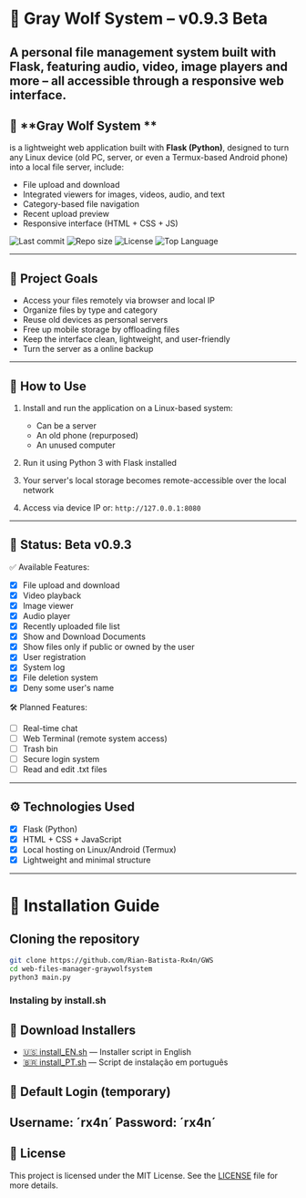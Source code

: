 # 🐺 Gray Wolf System – v0.9.3 Beta
A personal file management system built with Flask, featuring audio, video, image players and more – all accessible through a responsive web interface.
---

## 🐺 **Gray Wolf System ** 
is a lightweight web application built with **Flask (Python)**, designed to turn any Linux device (old PC, server, or even a Termux-based Android phone) into a local file server, include:
- File upload and download
- Integrated viewers for images, videos, audio, and text
- Category-based file navigation
- Recent upload preview
- Responsive interface (HTML + CSS + JS)

![Last commit](https://img.shields.io/github/last-commit/Rian-Batista-Rx4n/GWS)
![Repo size](https://img.shields.io/github/repo-size/Rian-Batista-Rx4n/GWS)
![License](https://img.shields.io/github/license/Rian-Batista-Rx4n/GWS)
![Top Language](https://img.shields.io/github/languages/top/Rian-Batista-Rx4n/GWS)

---
## 🎯 Project Goals

- Access your files remotely via browser and local IP
- Organize files by type and category
- Reuse old devices as personal servers
- Free up mobile storage by offloading files
- Keep the interface clean, lightweight, and user-friendly
- Turn the server as a online backup
---

## 🚀 How to Use

1. Install and run the application on a Linux-based system:
   - Can be a server
   - An old phone (repurposed)
   - An unused computer

2. Run it using Python 3 with Flask installed

3. Your server's local storage becomes remote-accessible over the local network

4. Access via device IP or: `http://127.0.0.1:8080`
---
## 🚧 Status: Beta v0.9.3

✅ Available Features:
- [x] File upload and download
- [x] Video playback
- [x] Image viewer
- [x] Audio player
- [x] Recently uploaded file list
- [x] Show and Download Documents
- [x] Show files only if public or owned by the user
- [x] User registration
- [x] System log
- [x] File deletion system
- [x] Deny some user's name
 
🛠️ Planned Features:
- [ ] Real-time chat
- [ ] Web Terminal (remote system access)
- [ ] Trash bin
- [ ] Secure login system
- [ ] Read and edit .txt files

---
## ⚙️ Technologies Used

- [x] Flask (Python)
- [x] HTML + CSS + JavaScript
- [x] Local hosting on Linux/Android (Termux)
- [x] Lightweight and minimal structure
---
# 🚀 Installation Guide

## Cloning the repository

```bash
git clone https://github.com/Rian-Batista-Rx4n/GWS
cd web-files-manager-graywolfsystem
python3 main.py
```
### Instaling by install.sh
## 🔽 Download Installers
- [🇺🇸 install_EN.sh](https://github.com/Rian-Batista-Rx4n/GWS/raw/main/install_EN.sh) — Installer script in English
- [🇧🇷 install_PT.sh](https://github.com/Rian-Batista-Rx4n/GWS/raw/main/install_PT.sh) — Script de instalação em português  

## 🔐 Default Login (temporary)
Username: ´rx4n´
Password: ´rx4n´
---
## 🧾 License
This project is licensed under the MIT License. See the [LICENSE](LICENSE) file for more details.
